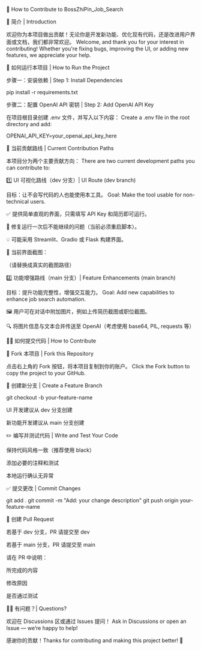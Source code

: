 🤝 How to Contribute to BossZhiPin_Job_Search

🌟 简介 | Introduction

欢迎你为本项目做出贡献！无论你是开发新功能、优化现有代码，还是改进用户界面或文档，我们都非常欢迎。
Welcome, and thank you for your interest in contributing! Whether you're fixing bugs, improving the UI, or adding new features, we appreciate your help.

🚀 如何运行本项目 | How to Run the Project

步骤一：安装依赖 | Step 1: Install Dependencies

pip install -r requirements.txt

步骤二：配置 OpenAI API 密钥 | Step 2: Add OpenAI API Key

在项目根目录创建 .env 文件，并写入以下内容：
Create a .env file in the root directory and add:

OPENAI_API_KEY=your_openai_api_key_here

🌱 当前贡献路线 | Current Contribution Paths

本项目分为两个主要贡献方向：
There are two current development paths you can contribute to:

1️⃣ UI 可视化路线（dev 分支）| UI Route (dev branch)

目标：让不会写代码的人也能使用本工具。
Goal: Make the tool usable for non-technical users.

✅ 提供简单直观的界面，只需填写 API Key 和简历即可运行。

🐛 修复运行一次后不能继续的问题（当前必须重启脚本）。

💡 可能采用 Streamlit、Gradio 或 Flask 构建界面。

📸 当前界面截图：

（请替换成真实的截图路径）


2️⃣ 功能增强路线（main 分支）| Feature Enhancements (main branch)

目标：提升功能完整性，增强交互能力。
Goal: Add new capabilities to enhance job search automation.

🖼 用户可在对话中附加图片，例如上传简历截图或职位截图。

🔍 将图片信息与文本合并传送至 OpenAI（考虑使用 base64, PIL, requests 等）

🧑‍💻 如何提交代码 | How to Contribute

🔀 Fork 本项目 | Fork this Repository

点击右上角的 Fork 按钮，将本项目复制到你的账户。
Click the Fork button to copy the project to your GitHub.

📂 创建新分支 | Create a Feature Branch

git checkout -b your-feature-name

UI 开发建议从 dev 分支创建

新功能开发建议从 main 分支创建

✏️ 编写并测试代码 | Write and Test Your Code

保持代码风格一致（推荐使用 black）

添加必要的注释和测试

本地运行确认无异常

✅ 提交更改 | Commit Changes

git add .
git commit -m "Add: your change description"
git push origin your-feature-name

📩 创建 Pull Request

若基于 dev 分支，PR 请提交至 dev

若基于 main 分支，PR 请提交至 main

请在 PR 中说明：

所完成的内容

修改原因

是否通过测试

🙋‍♂️ 有问题？| Questions?

欢迎在 Discussions 区或通过 Issues 提问！
Ask in Discussions or open an Issue — we’re happy to help!

感谢你的贡献！Thanks for contributing and making this project better! 🎉

